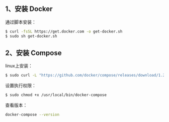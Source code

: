 

## 1、安装 Docker

通过脚本安装：

```bash
$ curl -fsSL https://get.docker.com -o get-docker.sh
$ sudo sh get-docker.sh
```



## 2、安装 Compose

linux上安装：

```bash
$ sudo curl -L "https://github.com/docker/compose/releases/download/1.29.2/docker-compose-$(uname -s)-$(uname -m)" -o /usr/local/bin/docker-compose
```

设置执行权限：

```bash
$ sudo chmod +x /usr/local/bin/docker-compose
```

查看版本：

```bash
docker-compose --version
```
